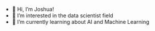 - 👋 Hi, I’m Joshua!
- 👀 I’m interested in the data scientist field
- 🌱 I’m currently learning about AI and Machine Learning

<!---
jjoh858/jjoh858 is a ✨ special ✨ repository because its `README.md` (this file) appears on your GitHub profile.
You can click the Preview link to take a look at your changes.
--->
